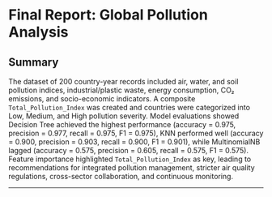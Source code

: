 # Final Report: Global Pollution Analysis

## Summary

The dataset of 200 country-year records included air, water, and soil pollution indices, industrial/plastic waste, energy consumption, CO₂ emissions, and socio-economic indicators. A composite `Total_Pollution_Index` was created and countries were categorized into Low, Medium, and High pollution severity. Model evaluations showed Decision Tree achieved the highest performance (accuracy = 0.975, precision = 0.977, recall = 0.975, F1 = 0.975), KNN performed well (accuracy = 0.900, precision = 0.903, recall = 0.900, F1 = 0.901), while MultinomialNB lagged (accuracy = 0.575, precision = 0.605, recall = 0.575, F1 = 0.575). Feature importance highlighted `Total_Pollution_Index` as key, leading to recommendations for integrated pollution management, stricter air quality regulations, cross-sector collaboration, and continuous monitoring.

---